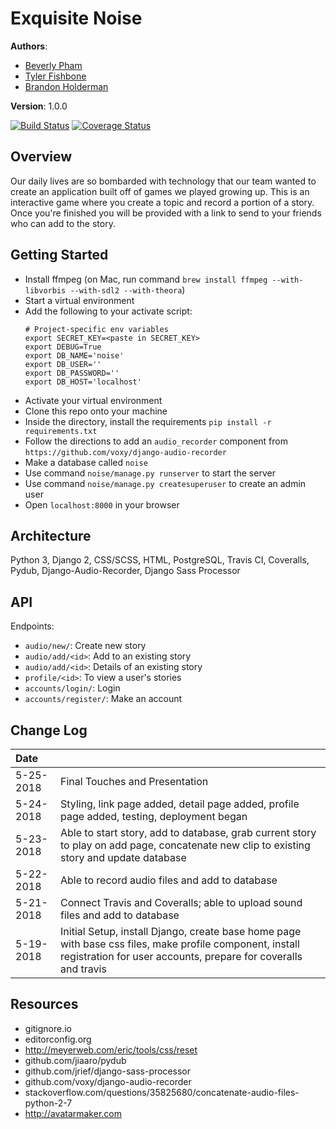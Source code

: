 # Exquisite Noise

**Authors**:
- [Beverly Pham](https://github.com/zarkle)
- [Tyler Fishbone](https://github.com/tyler-fishbone)
- [Brandon Holderman](https://github.com/brandonholderman)

**Version**: 1.0.0

[![Build Status](https://travis-ci.org/exquisite-noise/exquisite-noise.svg?branch=master)](https://travis-ci.org/exquisite-noise/exquisite-noise) [![Coverage Status](https://coveralls.io/repos/github/exquisite-noise/exquisite-noise/badge.svg?branch=master)](https://coveralls.io/github/exquisite-noise/exquisite-noise?branch=master)

## Overview
<!-- Provide a high level overview of what this application is and why you are building it, beyond the fact that it's an assignment for a Code Fellows 401 class. (i.e. What's your problem domain?) -->
Our daily lives are so bombarded with technology that our team wanted to create an application built off of games we played growing up. This is an interactive game where you create a topic and record a portion of a story. Once you're finished you will be provided with a link to send to your friends who can add to the story.

## Getting Started
<!-- What are the steps that a user must take in order to build this app on their own machine and get it running? -->
- Install ffmpeg (on Mac, run command `brew install ffmpeg --with-libvorbis --with-sdl2 --with-theora`)
- Start a virtual environment
- Add the following to your activate script:
    ```
    # Project-specific env variables
    export SECRET_KEY=<paste in SECRET_KEY>
    export DEBUG=True
    export DB_NAME='noise'
    export DB_USER=''
    export DB_PASSWORD=''
    export DB_HOST='localhost'
    ```
- Activate your virtual environment
- Clone this repo onto your machine
- Inside the directory, install the requirements `pip install -r requirements.txt`
- Follow the directions to add an `audio_recorder` component from `https://github.com/voxy/django-audio-recorder`
- Make a database called `noise`
- Use command `noise/manage.py runserver` to start the server
- Use command `noise/manage.py createsuperuser` to create an admin user
- Open `localhost:8000` in your browser

## Architecture
<!-- Provide a detailed description of the application design. What technologies (languages, libraries, etc) you're using, and any other relevant design information. This is also an area which you can include any visuals; flow charts, example usage gifs, screen captures, etc.-->
Python 3, Django 2, CSS/SCSS, HTML, PostgreSQL, Travis CI, Coveralls, Pydub, Django-Audio-Recorder, Django Sass Processor

## API
<!-- Provide detailed instructions for your applications usage. This should include any methods or endpoints available to the user/client/developer. Each section should be formatted to provide clear syntax for usage, example calls including input data requirements and options, and example responses or return values. -->
Endpoints:
- `audio/new/`: Create new story
- `audio/add/<id>`: Add to an existing story
- `audio/add/<id>`: Details of an existing story
- `profile/<id>`: To view a user's stories
- `accounts/login/`: Login
- `accounts/register/`: Make an account

## Change Log
| Date | |
|:--|:--|
| 5-25-2018 | Final Touches and Presentation |
| 5-24-2018 | Styling, link page added, detail page added, profile page added, testing, deployment began |
| 5-23-2018 | Able to start story, add to database, grab current story to play on add page, concatenate new clip to existing story and update database |
| 5-22-2018 | Able to record audio files and add to database |
| 5-21-2018 | Connect Travis and Coveralls; able to upload sound files and add to database |
| 5-19-2018 | Initial Setup, install Django, create base home page with base css files, make profile component, install registration for user accounts, prepare for coveralls and travis |

## Resources
- gitignore.io
- editorconfig.org
- http://meyerweb.com/eric/tools/css/reset
- github.com/jiaaro/pydub
- github.com/jrief/django-sass-processor
- github.com/voxy/django-audio-recorder
- stackoverflow.com/questions/35825680/concatenate-audio-files-python-2-7
- http://avatarmaker.com

